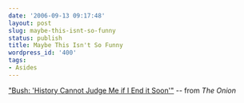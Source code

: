 ```yaml
---
date: '2006-09-13 09:17:48'
layout: post
slug: maybe-this-isnt-so-funny
status: publish
title: Maybe This Isn't So Funny
wordpress_id: '400'
tags:
- Asides
---
```


["Bush: 'History Cannot Judge Me if I End it Soon'"](http://www.theonion.com/content/node/52331) -- from _The Onion_
